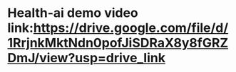 # Health-ai demo video link:https://drive.google.com/file/d/1RrjnkMktNdn0pofJiSDRaX8y8fGRZDmJ/view?usp=drive_link
